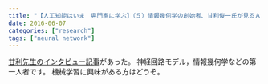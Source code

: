 ```yaml
---
title: "【人工知能はいま　専門家に学ぶ】（５）情報幾何学の創始者、甘利俊一氏が見るＡＩの世界"
date: 2016-06-07
categories: ["research"]
tags: ["neural network"]
---
```


[甘利先生のインタビュー記事](http://www.sankeibiz.jp/aireport/news/160529/aia1605290700001-n1.htm)があった。
神経回路モデル，情報幾何学などの第一人者です。
機械学習に興味がある方はどうぞ。
